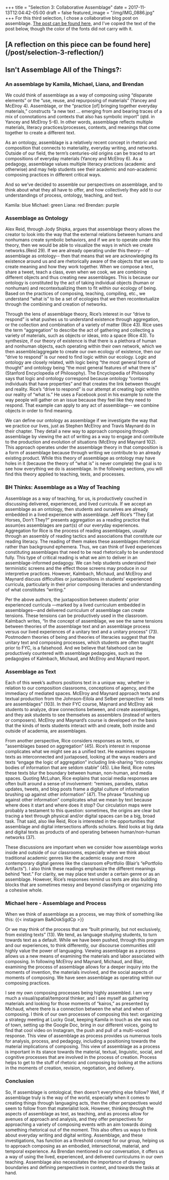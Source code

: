 +++
title = "Selection 3: Collaborative Assemblage"
date = 2017-11-13T12:04:42-05:00
draft = false
featured_image = "/img/IMG_0886.jpg"
+++
For this third selection, I chose a collaborative blog post on assemblage. [The post can be found here](https://fsu2017digitalrevolution.blogspot.com/2017/10/isnt-assemblage-all-of-things.html), and I've copied the text of the post below, though the color of the fonts did not carry with it.

[A reflection on this piece can be found here] (/post/selection-3-reflection/)
---


## Isn't Assemblage All of the Things?:
### An assemblage by Kamila, Michael, Liana, and Brendan

We could think of assemblage as a way of composing using “disparate elements” or the “use, reuse, and repurposing of materials” (Yancey and McElroy 4). Assemblage, or the “practice [of] bringing together everyday materials,” constructs “a new text … emerging from and bearing traces of a mix of connotations and contexts that also has symbolic import” (qtd. in Yancey and McElroy 5-6). In other words, assemblage reflects multiple materials, literacy practices/processes, contexts, and meanings that come together to create a different text.

As an ontology, assemblage is a relatively recent concept in rhetoric and composition that connects to materiality, everyday writing, and networks. Outside of our field, the term’s centuries-old origins can be traced to art compositions of everyday materials (Yancey and McElroy 6). As a pedagogy, assemblage values multiple literacy practices (academic and otherwise) and may help students see their academic and non-academic composing practices in different critical ways.

And so we’ve decided to assemble our perspectives on assemblage, and to think about what they all have to offer, and how collectively they add to our understandings of process, ontology, teaching, and text.

Kamila: blue
Michael: green
Liana: red
Brendan: purple

### Assemblage as Ontology

Alex Reid, through Jody Shipka, argues that assemblage theory allows the creator to look into the way that the external relations between humans and nonhumans create symbolic behaviors, and if we are to operate under this theory, then we would be able to visualize the ways in which we create networks.(Reid 29). If we are already operating under this theory-- of assemblage as ontology-- then that means that we are acknowledging its existence around us and are rhetorically aware of the objects that we use to create meaning and how they work together. When we compose a text, share a tweet, teach a class, even when we cook, we are combining different objects and thus creating new assemblages. This is because our ontology is constituted by the act of taking individual objects (human or nonhuman) and recontextualizing them to fit within our ecology of being. Based on the practices of composing, teaching, compiling, etc., we understand “what is” to be a set of ecologies that we then recontextualize through the combining and creation of networks.

Through the lens of assemblage theory, Rice’s interest in our “drive to respond” is what pushes us to understand existence through aggregation, or the collection and combination of a variety of matter (Rice 43). Rice uses the term “aggregation” to describe the act of gathering and collecting a variety of materials, such as objects or ideas, into a space (Rice 43). To synthesize, if our theory of existence is that there is a plethora of human and nonhuman objects, each operating within their own network, which we then assemble/aggregate to create our own ecology of existence, then our “drive to respond” is our need to find logic within our ecology. Logic and ontology are closely related, with logic being “the most general forms of thought” and ontology being “the most general features of what there is” (Stanford Encyclopedia of Philosophy). The Encyclopedia of Philosophy says that logic and ontology correspond because ontology “contains individuals that have properties” and that creates the link between thought and reality. Rice’s “drive to respond” is our attempt at creating logic within our reality of “what is.” He uses a Facebook post in his example to note the way people will gather on an issue because they feel like they need to respond. That example can apply to any act of assemblage-- we combine objects in order to find meaning.

We can define our ontology as assemblage if we investigate the way that we practice our lives, just as Stephen McElroy and Travis Maynard do in their chapter. They detail a new way to approach composing through assemblage by viewing the act of writing as a way to engage and contribute to the production and evolution of situations (McElroy and Maynard 102). This approach operates under the assemblage theory in that composition is a form of assemblage because through writing we contribute to an already existing product. While this theory of assemblage as ontology may have holes in it (because the theory of “what is” is never complete) the goal is to see how everything we do is assemblage. In the following sections, you will find this theory applied to teaching, texts, and processes.

### BH Thinks: Assemblage as a Way of Teaching

Assemblage as a way of teaching, for us, is productively couched in discussing delivered, experienced, and lived curricula. If we accept an assemblage as an ontology, then students and ourselves are already embedded in a lived experience with assemblage. Jeff Rice’s “They Eat Horses, Don’t They?” presents aggregation as a reading practice that assum)es assemblages are part(s) of our everyday experiences. Aggregation for Rice is the process of reading assemblages, usually through an assembly of reading tactics and associations that constitute our reading literacy. The reading of them makes these assemblages rhetorical rather than background ephemera. Thus, we can think of lived experiences constituting assemblages that need to be read rhetorically to be understood fully. This type of critical reading is what we aim to deliver in an assemblage-informed pedagogy. We can help students understand their terministic screens and the effect those screens may produce in our interpretive practices. However, Kalmbach, Michaud, and McElroy and Maynard discuss difficulties or juxtapositions in students’ experienced curricula, particularly in their prior composing literacies and understanding of what constitutes “writing.”

 Per the above authors, the juxtaposition between students’ prior experienced curricula —marked by a lived curriculum embedded in assemblages—and delivered curriculum of assemblage can create tensions. These tensions can be productively used in the classroom. Kalmbach writes, “In the concept of assemblage, we see the same tensions between theories of the assemblage text and an assemblage process versus our lived experiences of a unitary text and a unitary process” (73). Postmodern theories of being and theories of literacies suggest that the unitary text and composing processes, which students are often taught prior to FYC, is a falsehood. And we believe that falsehood can be productively countered with assemblage pedagogies, such as the pedagogies of Kalmbach, Michaud, and McElroy and Maynard report.

### Assemblage as Text

Each of this week’s authors positions text in a unique way, whether in relation to our composition classrooms, conceptions of agency, and the immediacy of mediated spaces. McElroy and Maynard approach texts and textual production from the Johnson-Eilola and Selber perspective: “all texts are assemblages” (103). In their FYC course, Maynard and McElroy ask students to analyze, draw connections between, and create assemblages, and they ask students to see themselves as assemblers (instead of writers or composers).  McElroy and Maynard’s course is developed on the basis that the kinds of texts students interact with and create, both inside and outside of academia, are assemblages.

From another perspective, Rice considers responses as texts, or “assemblages based on aggregation” (45). Rice’s interest in response complicates what we might see as a unified text. He examines response texts as interconnected and juxtaposed, looking at the ways readers and texts “engage the logic of aggregation” including link-sharing “into complex bodies of information that are seldom stable” (45). Like Reid, Rice notes these texts blur the boundary between human, non-human, and media spaces. Quoting McLuhan, Rice explains that social media responses are often built around a sense of involvement: “remixes, parodies, status updates, tweets, and blog posts frame a digital culture of information brushing up against other information” (47). The phrase “brushing up against other information” complicates what we mean by text because where does it start and where does it stop? Our circulation maps were probably a testament to this question: sometimes, the origins are clear but tracing a text through physical and/or digital spaces can be a big, broad task. That said, also like Reid, Rice is interested in the opportunities that assemblage and digital intersections affords scholars. Reid looks at big data and digital texts as products of and operating between human/non-human networks (37).

These discussions are important when we consider how assemblage works inside and outside of our classrooms, especially when we think about traditional academic genres like the academic essay and more contemporary digital genres like the classroom ePortfolio (Blair’s “ePortfolio Artifacts”). I also think these readings emphasize the different meanings behind “text.” For clarity, we may place text under a certain genre or as an assemblage. However, Rice’s responses remind us texts are also building blocks that are sometimes messy and beyond classifying or organizing into a cohesive whole.

### Michael here - Assemblage and Process

When we think of assemblage as a process, we may think of something like this:
{{< instagram BaAOokSgdCp >}}

Or we may think of the process that are “built primarily, but not exclusively, from existing texts” (13). We tend, as language studying students, to turn towards text as a default. While we have been pushed, through this program and our experiences, to think differently, our discourse communities still highly value the power of languaging. Viewing assemblage as a process allows us a new means of examining the materials and labor associated with composing. In following McElroy and Maynard, Michaud, and Blair, examining the process of assemblage allows for a deeper inquiry into the moments of invention, the materials involved, and the social aspects of moments of composing. We have seen assemblage as operating within our composing practices.

I see my own composing processes being highly assembled. I am very much a visual/spatial/temporal thinker, and I see myself as gathering materials and looking for those moments of “kairos,” as presented by Michaud, where there is a connection between the what and when of composing. I think of our own processes of composing this text: organizing a strategy meeting at Lucky Goat, keeping Kamila in touch as she was out of town, setting up the Google Doc, bring in our different voices, going to find that cool video on Instagram, the push and pull of a multi-voiced response. This view of assemblage as process provides us numerous tools for analysis, process, and pedagogy, including a positioning towards the material implications of composing. This view of assemblage as a process is important in its stance towards the material, textual, linguistic, social, and cognitive processes that are involved in the process of creation. Process helps to get to the stuff of rhetoric and composing by looking at the actions in the moments of creation, revision, negotiation, and delivery.

### Conclusion

So, If assemblage is ontological, then doesn’t everything else follow? Well, if assemblage truly is the way of the world, especially when it comes to creating things through languaging acts, then the other perspectives would seem to follow from that materialist look. However, thinking through the aspects of assemblage as text, as teaching, and as process allow for avenues of approach and analysis, and they offer perspectives for approaching a variety of composing events with an aim towards doing something rhetorical out of the moment. This also offers us ways to think about everyday writing and digital writing. Assemblage, and these investigations, has function as a threshold concept for our group, helping us to approach composing as an embodied, intersectional, material, and temporal experience. As Brendan mentioned in our conversation, it offers us a way of using the lived, experienced, and delivered curriculums in our own teaching. Assemblage also necessitates the importance of drawing boundaries and defining perspectives in context, and towards the tasks at hand.
